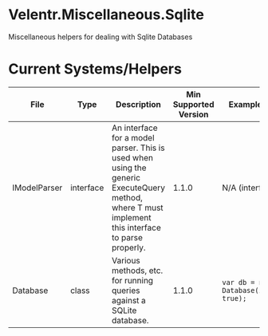 # Velentr.Miscellaneous.Sqlite
Miscellaneous helpers for dealing with Sqlite Databases

# Current Systems/Helpers
File | Type | Description | Min Supported Version | Example Usage
---- | ---- | ----------- | --------------------- | -------------
IModelParser | interface | An interface for a model parser. This is used when using the generic ExecuteQuery<T> method, where T must implement this interface to parse properly. | 1.1.0 | N/A (interface)
Database | class | Various methods, etc. for running queries against a SQLite database. | 1.1.0 | `var db = new Database(inMemory: true);`
